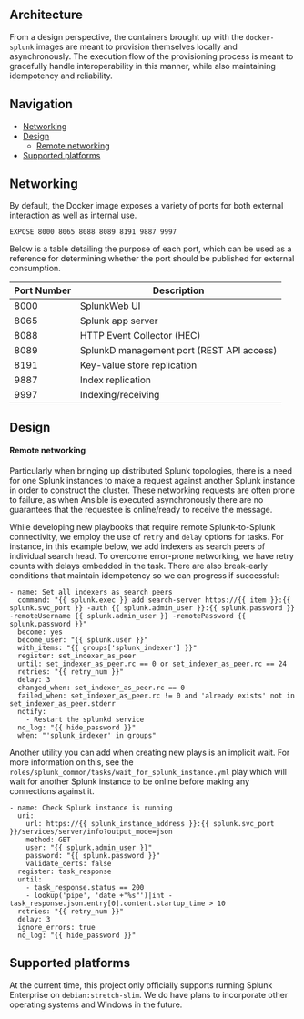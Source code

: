 ## Architecture
From a design perspective, the containers brought up with the `docker-splunk` images are meant to provision themselves locally and asynchronously. The execution flow of the provisioning process is meant to gracefully handle interoperability in this manner, while also maintaining idempotency and reliability.

## Navigation

* [Networking](#networking)
* [Design](#design)
    * [Remote networking](#remote-networking)
* [Supported platforms](#supported-platforms)

## Networking
By default, the Docker image exposes a variety of ports for both external interaction as well as internal use.
```
EXPOSE 8000 8065 8088 8089 8191 9887 9997
```

Below is a table detailing the purpose of each port, which can be used as a reference for determining whether the port should be published for external consumption.

| Port Number | Description |
| --- | --- |
| 8000 | SplunkWeb UI |
| 8065 | Splunk app server |
| 8088 | HTTP Event Collector (HEC) |
| 8089 | SplunkD management port (REST API access) |
| 8191 | Key-value store replication |
| 9887 | Index replication |
| 9997 | Indexing/receiving |

## Design

#### Remote networking
Particularly when bringing up distributed Splunk topologies, there is a need for one Splunk instances to make a request against another Splunk instance in order to construct the cluster. These networking requests are often prone to failure, as when Ansible is executed asynchronously there are no guarantees that the requestee is online/ready to receive the message.

While developing new playbooks that require remote Splunk-to-Splunk connectivity, we employ the use of `retry` and `delay` options for tasks. For instance, in this example below, we add indexers as search peers of individual search head. To overcome error-prone networking, we have retry counts with delays embedded in the task. There are also break-early conditions that maintain idempotency so we can progress if successful:
```
- name: Set all indexers as search peers
  command: "{{ splunk.exec }} add search-server https://{{ item }}:{{ splunk.svc_port }} -auth {{ splunk.admin_user }}:{{ splunk.password }} -remoteUsername {{ splunk.admin_user }} -remotePassword {{ splunk.password }}"
  become: yes
  become_user: "{{ splunk.user }}"
  with_items: "{{ groups['splunk_indexer'] }}"
  register: set_indexer_as_peer
  until: set_indexer_as_peer.rc == 0 or set_indexer_as_peer.rc == 24
  retries: "{{ retry_num }}"
  delay: 3
  changed_when: set_indexer_as_peer.rc == 0
  failed_when: set_indexer_as_peer.rc != 0 and 'already exists' not in set_indexer_as_peer.stderr
  notify:
    - Restart the splunkd service
  no_log: "{{ hide_password }}"
  when: "'splunk_indexer' in groups"
```

Another utility you can add when creating new plays is an implicit wait. For more information on this, see the `roles/splunk_common/tasks/wait_for_splunk_instance.yml` play which will wait for another Splunk instance to be online before making any connections against it.
```
- name: Check Splunk instance is running
  uri:
    url: https://{{ splunk_instance_address }}:{{ splunk.svc_port }}/services/server/info?output_mode=json
    method: GET
    user: "{{ splunk.admin_user }}"
    password: "{{ splunk.password }}"
    validate_certs: false
  register: task_response
  until:
    - task_response.status == 200
    - lookup('pipe', 'date +"%s"')|int - task_response.json.entry[0].content.startup_time > 10
  retries: "{{ retry_num }}"
  delay: 3
  ignore_errors: true
  no_log: "{{ hide_password }}"
```

## Supported platforms
At the current time, this project only officially supports running Splunk Enterprise on `debian:stretch-slim`. We do have plans to incorporate other operating systems and Windows in the future.

